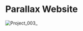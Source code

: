 # Parallax Website

![Project_003_](https://user-images.githubusercontent.com/118618011/235257076-def9e997-d392-4971-96a5-1f4a82bec0da.gif)
